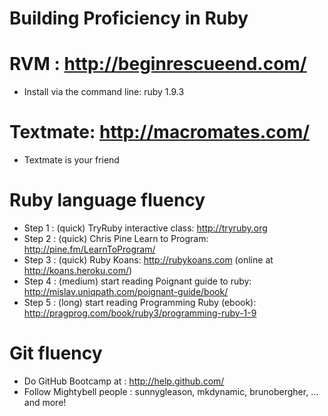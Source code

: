 
# Building Proficiency in Ruby

# RVM : http://beginrescueend.com/
* Install via the command line: ruby 1.9.3

# Textmate: http://macromates.com/

* Textmate is your friend

# Ruby language fluency

* Step 1 : (quick) TryRuby interactive class: http://tryruby.org
* Step 2 : (quick) Chris Pine Learn to Program: http://pine.fm/LearnToProgram/
* Step 3 : (quick) Ruby Koans: http://rubykoans.com (online at http://koans.heroku.com/)
* Step 4 : (medium) start reading Poignant guide to ruby: http://mislav.uniqpath.com/poignant-guide/book/
* Step 5 : (long) start reading Programming Ruby (ebook): http://pragprog.com/book/ruby3/programming-ruby-1-9

# Git fluency

* Do GitHub Bootcamp at : http://help.github.com/
* Follow Mightybell people : sunnygleason, mkdynamic, brunobergher, ... and more!